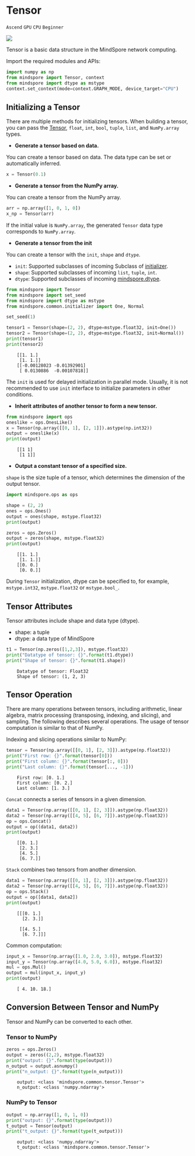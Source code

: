# Tensor

`Ascend` `GPU` `CPU` `Beginner`

<a href="https://gitee.com/mindspore/docs/blob/r1.6/tutorials/source_en/tensor.md" target="_blank"><img src="https://gitee.com/mindspore/docs/raw/r1.6/resource/_static/logo_source_en.png"></a>

Tensor is a basic data structure in the MindSpore network computing.

Import the required modules and APIs:

```python
import numpy as np
from mindspore import Tensor, context
from mindspore import dtype as mstype
context.set_context(mode=context.GRAPH_MODE, device_target="CPU")
```

## Initializing a Tensor

There are multiple methods for initializing tensors. When building a tensor, you can pass the [Tensor](https://www.mindspore.cn/docs/api/en/r1.6/api_python/mindspore/mindspore.Tensor.html), `float`, `int`, `bool`, `tuple`, `list`, and `NumPy.array` types.

- **Generate a tensor based on data.**

You can create a tensor based on data. The data type can be set or automatically inferred.

```python
x = Tensor(0.1)
```

- **Generate a tensor from the NumPy array.**

You can create a tensor from the NumPy array.

```python
arr = np.array([1, 0, 1, 0])
x_np = Tensor(arr)
```

If the initial value is `NumPy.array`, the generated `Tensor` data type corresponds to `NumPy.array`.

- **Generate a tensor from the init**

You can create a tensor with the `init`, `shape` and `dtype`.

- `init`: Supported subclasses of incoming Subclass of [initializer](https://www.mindspore.cn/docs/api/zh-CN/r1.6/api_python/mindspore.common.initializer.html).
- `shape`: Supported subclasses of incoming `list`, `tuple`, `int`.
- `dtype`: Supported subclasses of incoming [mindspore.dtype](https://www.mindspore.cn/docs/api/zh-CN/r1.6/api_python/mindspore.html#mindspore.dtype).

```python
from mindspore import Tensor
from mindspore import set_seed
from mindspore import dtype as mstype
from mindspore.common.initializer import One, Normal

set_seed(1)

tensor1 = Tensor(shape=(2, 2), dtype=mstype.float32, init=One())
tensor2 = Tensor(shape=(2, 2), dtype=mstype.float32, init=Normal())
print(tensor1)
print(tensor2)
```

```text
    [[1. 1.]
     [1. 1.]]
    [[-0.00128023 -0.01392901]
     [ 0.0130886  -0.00107818]]
```

The `init` is used for delayed initialization in parallel mode. Usually, it is not recommended to use `init` interface to initialize parameters in other conditions.

- **Inherit attributes of another tensor to form a new tensor.**

```python
from mindspore import ops
oneslike = ops.OnesLike()
x = Tensor(np.array([[0, 1], [2, 1]]).astype(np.int32))
output = oneslike(x)
print(output)
```

```text
    [[1 1]
     [1 1]]
```

- **Output a constant tensor of a specified size.**

`shape` is the size tuple of a tensor, which determines the dimension of the output tensor.

```python
import mindspore.ops as ops

shape = (2, 2)
ones = ops.Ones()
output = ones(shape, mstype.float32)
print(output)

zeros = ops.Zeros()
output = zeros(shape, mstype.float32)
print(output)
```

```text
    [[1. 1.]
     [1. 1.]]
    [[0. 0.]
     [0. 0.]]
```

During `Tensor` initialization, dtype can be specified to, for example, `mstype.int32`, `mstype.float32` or `mstype.bool_`.

## Tensor Attributes

Tensor attributes include shape and data type (dtype).

- shape: a tuple
- dtype: a data type of MindSpore

```python
t1 = Tensor(np.zeros([1,2,3]), mstype.float32)
print("Datatype of tensor: {}".format(t1.dtype))
print("Shape of tensor: {}".format(t1.shape))
```

```text
    Datatype of tensor: Float32
    Shape of tensor: (1, 2, 3)
```

## Tensor Operation

There are many operations between tensors, including arithmetic, linear algebra, matrix processing (transposing, indexing, and slicing), and sampling. The following describes several operations. The usage of tensor computation is similar to that of NumPy.

Indexing and slicing operations similar to NumPy:

```python
tensor = Tensor(np.array([[0, 1], [2, 3]]).astype(np.float32))
print("First row: {}".format(tensor[0]))
print("First column: {}".format(tensor[:, 0]))
print("Last column: {}".format(tensor[..., -1]))
```

```text
    First row: [0. 1.]
    First column: [0. 2.]
    Last column: [1. 3.]
```

`Concat` connects a series of tensors in a given dimension.

```python
data1 = Tensor(np.array([[0, 1], [2, 3]]).astype(np.float32))
data2 = Tensor(np.array([[4, 5], [6, 7]]).astype(np.float32))
op = ops.Concat()
output = op((data1, data2))
print(output)
```

```text
    [[0. 1.]
     [2. 3.]
     [4. 5.]
     [6. 7.]]
```

`Stack` combines two tensors from another dimension.

```python
data1 = Tensor(np.array([[0, 1], [2, 3]]).astype(np.float32))
data2 = Tensor(np.array([[4, 5], [6, 7]]).astype(np.float32))
op = ops.Stack()
output = op([data1, data2])
print(output)
```

```text
    [[[0. 1.]
      [2. 3.]]

     [[4. 5.]
      [6. 7.]]]
```

Common computation:

```python
input_x = Tensor(np.array([1.0, 2.0, 3.0]), mstype.float32)
input_y = Tensor(np.array([4.0, 5.0, 6.0]), mstype.float32)
mul = ops.Mul()
output = mul(input_x, input_y)
print(output)
```

```text
    [ 4. 10. 18.]
```

## Conversion Between Tensor and NumPy

Tensor and NumPy can be converted to each other.

### Tensor to NumPy

```python
zeros = ops.Zeros()
output = zeros((2,2), mstype.float32)
print("output: {}".format(type(output)))
n_output = output.asnumpy()
print("n_output: {}".format(type(n_output)))
```

```text
    output: <class 'mindspore.common.tensor.Tensor'>
    n_output: <class 'numpy.ndarray'>
```

### NumPy to Tensor

```python
output = np.array([1, 0, 1, 0])
print("output: {}".format(type(output)))
t_output = Tensor(output)
print("t_output: {}".format(type(t_output)))
```

```text
    output: <class 'numpy.ndarray'>
    t_output: <class 'mindspore.common.tensor.Tensor'>
```
